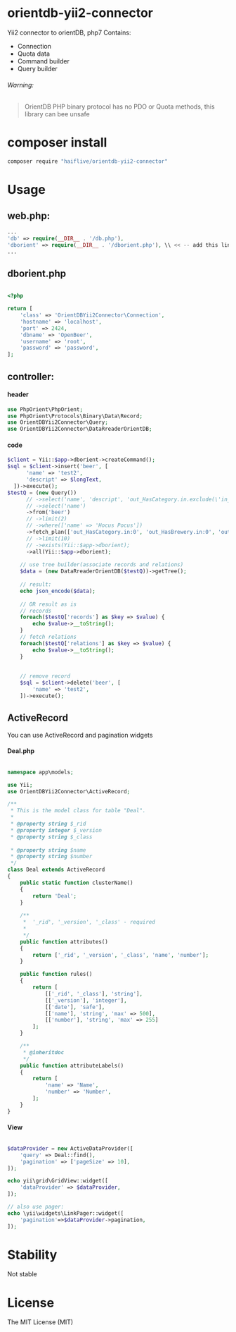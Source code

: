 # orientdb-yii2-connector
Yii2 connector to orientDB, php7
Contains:
 - Connection
 - Quota data
 - Command builder
 - Query builder

###### Warning:
> OrientDB PHP binary protocol has no PDO or Quota methods, this library can bee unsafe

# composer install 

```bash
composer require "haiflive/orientdb-yii2-connector"
```

# Usage

## web.php:
```php
...
'db' => require(__DIR__ . '/db.php'),
'dborient' => require(__DIR__ . '/dborient.php'), \\ << -- add this line
...
```

## dborient.php
```php

<?php

return [
    'class' => 'OrientDBYii2Connector\Connection',
    'hostname' => 'localhost',
    'port' => 2424,
    'dbname' => 'OpenBeer',
    'username' => 'root',
    'password' => 'password',
];
```

## controller:
#### header
```php
use PhpOrient\PhpOrient;
use PhpOrient\Protocols\Binary\Data\Record;
use OrientDBYii2Connector\Query;
use OrientDBYii2Connector\DataRreaderOrientDB;
```
#### code
```php
$client = Yii::$app->dborient->createCommand();
$sql = $client->insert('beer', [
      'name' => 'test2',
      'descript' => $longText,
  ])->execute();
$testQ = (new Query())
      // ->select('name', 'descript', 'out_HasCategory.in.exclude(\'in_HasCategory\')')
      // ->select('name')
      ->from('beer')
      // ->limit(2)
      // ->where(['name' => 'Hocus Pocus'])
      ->fetch_plan(['out_HasCategory.in:0', 'out_HasBrewery.in:0', 'out_HasStyle.in:0'])
      // ->limit(10)
      // ->exists(Yii::$app->dborient);
      ->all(Yii::$app->dborient);
    
    // use tree builder(associate records and relations)
    $data = (new DataRreaderOrientDB($testQ))->getTree();
    
    // result:
    echo json_encode($data);
    
    // OR result as is
    // records
    foreach($testQ['records'] as $key => $value) {
        echo $value->__toString();
    }
    // fetch relations
    foreach($testQ['relations'] as $key => $value) {
        echo $value->__toString();
    }
    
    
    // remove record
    $sql = $client->delete('beer', [
        'name' => 'test2',
    ])->execute();
```

## ActiveRecord
You can use ActiveRecord and pagination widgets
#### Deal.php
```php

namespace app\models;

use Yii;
use OrientDBYii2Connector\ActiveRecord;

/**
 * This is the model class for table "Deal".
 *
 * @property string $_rid
 * @property integer $_version
 * @property string $_class
 
 * @property string $name
 * @property string $number
 */
class Deal extends ActiveRecord
{
    public static function clusterName()
    {
        return 'Deal';
    }
	
    /**
	 *  '_rid', '_version', '_class' - required
	 *  
	 */
	public function attributes()
    {
        return ['_rid', '_version', '_class', 'name', 'number'];
    }

    public function rules()
    {
        return [
            [['_rid', '_class'], 'string'],
            [['_version'], 'integer'],
            [['date'], 'safe'],
            [['name'], 'string', 'max' => 500],
            [['number'], 'string', 'max' => 255]
        ];
    }

    /**
     * @inheritdoc
     */
    public function attributeLabels()
    {
        return [
            'name' => 'Name',
            'number' => 'Number',
        ];
    }
}

```

#### View
```php

$dataProvider = new ActiveDataProvider([
    'query' => Deal::find(),
    'pagination' => ['pageSize' => 10],
]);

echo yii\grid\GridView::widget([
    'dataProvider' => $dataProvider,
]);

// also use pager:
echo \yii\widgets\LinkPager::widget([
    'pagination'=>$dataProvider->pagination,
]);
```

# Stability
Not stable

# License
The MIT License (MIT)
